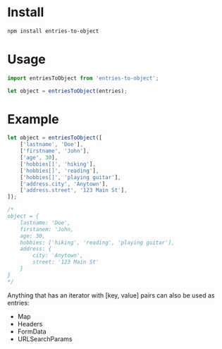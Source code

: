 # Install

```bash
npm install entries-to-object
```

# Usage

```javascript
import entriesToObject from 'entries-to-object';

let object = entriesToObject(entries);
```

# Example

```javascript
let object = entriesToObject([
	['lastname', 'Doe'],
	['firstname', 'John'],
	['age', 30],
	['hobbies[]', 'hiking'],
	['hobbies[]', 'reading'],
	['hobbies[]', 'playing guitar'],
	['address.city', 'Anytown'],
	['address.street', '123 Main St'],
]);

/*
object = {
	lastname: 'Doe',
	firstanem: 'John,
	age: 30,
	hobbies: ['hiking', 'reading', 'playing guitar'],
	address: {
		city: 'Anytown',
		street: '123 Main St'
	}
}
*/
```

Anything that has an iterator with [key, value] pairs can also be used as entries:

- Map
- Headers
- FormData
- URLSearchParams
